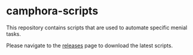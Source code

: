 # camphora-scripts

This repository contains scripts that are used to automate specific menial tasks.

Please navigate to the [releases](https://github.com/joanneong/camphora-scripts/releases) page to download the latest scripts.
